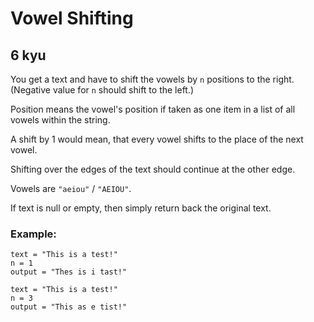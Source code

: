 # Vowel Shifting
## 6 kyu

You get a text and have to shift the vowels by `n` positions to the right. (Negative value for `n` should shift to the left.)

Position means the vowel's position if taken as one item in a list of all vowels within the string.

A shift by 1 would mean, that every vowel shifts to the place of the next vowel.

Shifting over the edges of the text should continue at the other edge.

Vowels are `"aeiou"` / `"AEIOU"`.

If text is null or empty, then simply return back the original text.

### Example:
```
text = "This is a test!"
n = 1
output = "Thes is i tast!"

text = "This is a test!"
n = 3
output = "This as e tist!"
```
